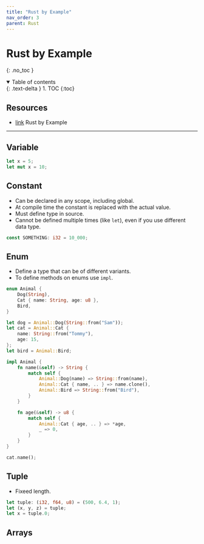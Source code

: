 ```yaml
---
title: "Rust by Example"
nav_order: 3
parent: Rust
---
```


<!-- prettier-ignore-start -->
# Rust by Example
{: .no_toc }

<details open markdown="block">
  <summary>
    Table of contents
  </summary>
  {: .text-delta }
1. TOC
{:toc}
</details>

<!-- prettier-ignore-end -->

## Resources

-   [link](https://rustbyexample.io) Rust by Example

---

## Variable

```rust
let x = 5;
let mut x = 10;
```

## Constant

-   Can be declared in any scope, including global.
-   At compile time the constant is replaced with the actual value.
-   Must define type in source.
-   Cannot be defined multiple times (like `let`), even if you use different data type.

```rust
const SOMETHING: i32 = 10_000;
```

## Enum

-   Define a type that can be of different variants.
-   To define methods on enums use `impl`.

```rust
enum Animal {
    Dog(String),
    Cat { name: String, age: u8 },
    Bird,
}

let dog = Animal::Dog(String::from("Sam"));
let cat = Animal::Cat {
    name: String::from("Tommy"),
    age: 15,
};
let bird = Animal::Bird;

impl Animal {
    fn name(&self) -> String {
        match self {
            Animal::Dog(name) => String::from(name),
            Animal::Cat { name, .. } => name.clone(),
            Animal::Bird => String::from("Bird"),
        }
    }

    fn age(&self) -> u8 {
        match self {
            Animal::Cat { age, .. } => *age,
            _ => 0,
        }
    }
}

cat.name();
```

## Tuple

-   Fixeed length.

```rust
let tuple: (i32, f64, u8) = (500, 6.4, 1);
let (x, y, z) = tuple;
let x = tuple.0;
```

## Arrays
